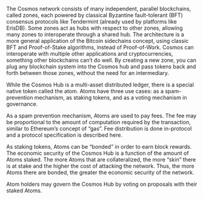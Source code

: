 <p>
    The Cosmos network consists of many independent, parallel blockchains, called zones, each powered by classical Byzantine fault-tolerant (BFT) consensus protocols like Tendermint (already used by platforms like ErisDB). Some zones act as hubs with respect to other zones, allowing many zones to interoperate through a shared hub. The architecture is a more general application of the Bitcoin sidechains concept, using classic BFT and Proof-of-Stake algorithms, instead of Proof-of-Work. Cosmos can interoperate with multiple other applications and cryptocurrencies, something other blockchains can’t do well. By creating a new zone, you can plug any blockchain system into the Cosmos hub and pass tokens back and forth between those zones, without the need for an intermediary.
</p>

<p>
    While the Cosmos Hub is a multi-asset distributed ledger, there is a special native token called the atom. Atoms have three use cases: as a spam-prevention mechanism, as staking tokens, and as a voting mechanism in governance.
</p>

<p>
    As a spam prevention mechanism, Atoms are used to pay fees. The fee may be proportional to the amount of computation required by the transaction, similar to Ethereum’s concept of “gas”. Fee distribution is done in-protocol and a protocol specification is described here.
</p>

<p>
    As staking tokens, Atoms can be “bonded” in order to earn block rewards. The economic security of the Cosmos Hub is a function of the amount of Atoms staked. The more Atoms that are collateralized, the more “skin” there is at stake and the higher the cost of attacking the network. Thus, the more Atoms there are bonded, the greater the economic security of the network.
</p>

<p>
    Atom holders may govern the Cosmos Hub by voting on proposals with their staked Atoms.
</p>
